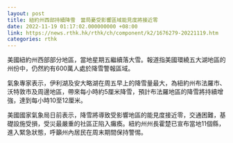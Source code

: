 ```yaml
---
layout: post
title: 紐約州西部持續降雪　當局憂受影響區域能見度將接近零
date: 2022-11-19 01:17:02.000000000 +08:00
link: https://news.rthk.hk/rthk/ch/component/k2/1676279-20221119.htm
categories: rthk
---
```


美國紐約州西部部分地區，當地星期五繼續落大雪。報道指美國環繞五大湖地區的州份中，仍然約有600萬人處於降雪警報區域。

氣象專家表示，伊利湖及安大略湖在周五早上的降雪量最大，為紐約州布法羅市、沃特敦市及周邊地區，帶來每小時約5厘米降雪，預計布法羅地區的降雪將持續增強，達到每小時10至12厘米。

美國國家氣象局日前表示，降雪將導致受影響地區的能見度接近零，交通困難，基礎設施受損，受災最嚴重的社區正陷入癱瘓。紐約州州長霍楚已宣布當地11個縣，進入緊急狀態，呼籲州內居民在周末期間保持警惕。
